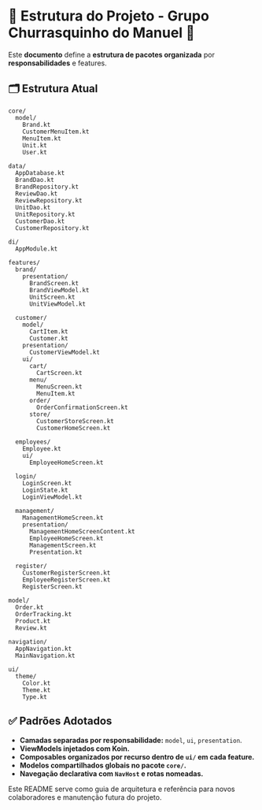 # 🧭 Estrutura do Projeto - Grupo Churrasquinho do Manuel 🍢

Este **documento** define a **estrutura de pacotes organizada** por **responsabilidades** e features.

## 🗂️ Estrutura Atual

```text
core/
  model/
    Brand.kt
    CustomerMenuItem.kt
    MenuItem.kt
    Unit.kt
    User.kt

data/
  AppDatabase.kt
  BrandDao.kt
  BrandRepository.kt
  ReviewDao.kt
  ReviewRepository.kt
  UnitDao.kt
  UnitRepository.kt
  CustomerDao.kt
  CustomerRepository.kt

di/
  AppModule.kt

features/
  brand/
    presentation/
      BrandScreen.kt
      BrandViewModel.kt
      UnitScreen.kt
      UnitViewModel.kt

  customer/
    model/
      CartItem.kt
      Customer.kt
    presentation/
      CustomerViewModel.kt
    ui/
      cart/
        CartScreen.kt
      menu/
        MenuScreen.kt
        MenuItem.kt
      order/
        OrderConfirmationScreen.kt
      store/
        CustomerStoreScreen.kt
        CustomerHomeScreen.kt

  employees/
    Employee.kt
    ui/
      EmployeeHomeScreen.kt

  login/
    LoginScreen.kt
    LoginState.kt
    LoginViewModel.kt

  management/
    ManagementHomeScreen.kt
    presentation/
      ManagementHomeScreenContent.kt
      EmployeeHomeScreen.kt
      ManagementScreen.kt
      Presentation.kt

  register/
    CustomerRegisterScreen.kt
    EmployeeRegisterScreen.kt
    RegisterScreen.kt

model/
  Order.kt
  OrderTracking.kt
  Product.kt
  Review.kt

navigation/
  AppNavigation.kt
  MainNavigation.kt

ui/
  theme/
    Color.kt
    Theme.kt
    Type.kt
```

## ✅ Padrões Adotados

- **Camadas separadas por responsabilidade:** `model`, `ui`, `presentation`.
- **ViewModels injetados com Koin.**
- **Composables organizados por recurso dentro de `ui/` em cada feature.**
- **Modelos compartilhados globais no pacote `core/`.**
- **Navegação declarativa com `NavHost` e rotas nomeadas.**

Este README serve como guia de arquitetura e referência para novos colaboradores e manutenção futura do projeto.
